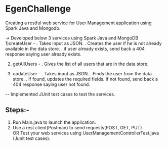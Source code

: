 # EgenChallenge
Creating a restful web service for User Management application using Spark Java and Mongodb.

-> Developed below 3 services using Spark Java and MongoDB
1)createUser -
  . Takes input as JSON.
  . Creates the user if he is not already available in the data store.
  . if user already exists, send back a 404 response saying user already exists.

2) getAllUsers -
  . Gives the list of all users that are in the data store.
  
3) updateUser -
    . Takes input as JSON.
    . Finds the user from the data store.
    . if found, updates the required fields. If not found, send back a 404 response saying user not found.

-- Implemented JUnit test cases to test the services.

Steps:-
-------
1) Run Main.java to launch the application.
2) Use a rest client(Postman) to send requests(POST, GET, PUT)           
                 OR
 Test your web services using UserManagementControllerTest.java (Junit test cases).            
                 
                 
                 
                 
      
                  
